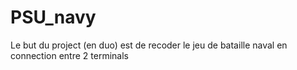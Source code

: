 # PSU_navy
Le but du project (en duo) est de recoder le jeu de bataille naval en connection entre 2 terminals
